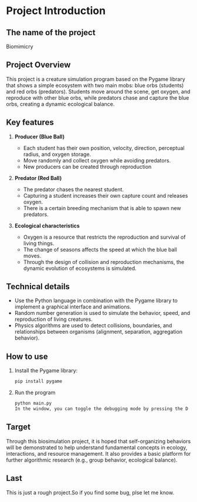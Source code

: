 # Project Introduction

## The name of the project

Biomimicry

## Project Overview

This project is a creature simulation program based on the Pygame library that shows a simple ecosystem with two main mobs: blue orbs (students) and red orbs (predators). Students move around the scene, get oxygen, and reproduce with other blue orbs, while predators chase and capture the blue orbs, creating a dynamic ecological balance.

## Key features

1. **Producer (Blue Ball)**
    - Each student has their own position, velocity, direction, perceptual radius, and oxygen storage.
    - Move randomly and collect oxygen while avoiding predators.
    - New producers can be created through reproduction

2. **Predator (Red Ball)**
    - The predator chases the nearest student.
    - Capturing a student increases their own capture count and releases oxygen.
    - There is a certain breeding mechanism that is able to spawn new predators.

3. **Ecological characteristics**
    - Oxygen is a resource that restricts the reproduction and survival of living things.
    - The change of seasons affects the speed at which the blue ball moves.
    - Through the design of collision and reproduction mechanisms, the dynamic evolution of ecosystems is simulated.

## Technical details

- Use the Python language in combination with the Pygame library to implement a graphical interface and animations.
- Random number generation is used to simulate the behavior, speed, and reproduction of living creatures.
- Physics algorithms are used to detect collisions, boundaries, and relationships between organisms (alignment, separation, aggregation behavior).

## How to use

1. Install the Pygame library:

    ```bash
    pip install pygame
    ```

2. Run the program

    ```bash
    python main.py
    In the window, you can toggle the debugging mode by pressing the D (English mode) key to view the detailed data of the creature.
    ```

## Target

Through this biosimulation project, it is hoped that self-organizing behaviors will be demonstrated to help understand fundamental concepts in ecology, interactions, and resource management. It also provides a basic platform for further algorithmic research (e.g., group behavior, ecological balance).

## Last

This is just a rough project.So if you find some bug, plse let me know.
